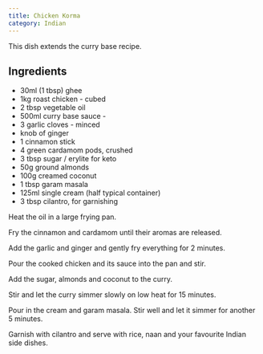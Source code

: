 ```yaml
---
title: Chicken Korma
category: Indian
---
```


This dish extends the <nuxt-link to="./curry-base">curry base</nuxt-link>
recipe.

## Ingredients

<!-- - 2 tbsp ground turmeric -->

- 30ml (1 tbsp) ghee
- 1kg roast chicken - cubed
- 2 tbsp vegetable oil
- 500ml curry base sauce -
- 3 garlic cloves - minced
- knob of ginger
- 1 cinnamon stick
- 4 green cardamom pods, crushed
- 3 tbsp sugar / erylite for keto
- 50g ground almonds
- 100g creamed coconut
- 1 tbsp garam masala
- 125ml single cream (half typical container)
- 3 tbsp cilantro, for garnishing

Heat the oil in a large frying pan.

Fry the cinnamon and cardamom until their aromas are released.

Add the garlic and ginger and gently fry everything for 2 minutes.

Pour the cooked chicken and its sauce into the pan and stir.

Add the sugar, almonds and coconut to the curry.

Stir and let the curry simmer slowly on low heat for 15 minutes.

Pour in the cream and garam masala. Stir well and let it simmer for another 5
minutes.

Garnish with cilantro and serve with rice, naan and your favourite Indian side
dishes.
